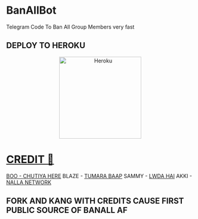 # BanAllBot
Telegram Code To Ban All Group Members very fast

## DEPLOY TO HEROKU

<p align="center"><a href="https://heroku.com/deploy?template=https://github.com/TeamRaichu/BanAllBot"><img align="center" alt="Heroku" width="220px" src="https://www.nicepng.com/png/full/223-2233246_heroku-logo-salesforce-heroku.png"></p>
 

# CREDIT 📝

BOO - [CHUTIYA HERE](t.me/Timesisnotwaiting) 
BLAZE - [TUMARA BAAP](t.me/XRaichu) 
SAMMY - [LWDA HAI](t.me/RaiChuXD) 
AKKI - [NALLA NETWORK](t.me/Godfatherakki) 

## FORK AND KANG WITH CREDITS CAUSE FIRST PUBLIC SOURCE OF BANALL AF


